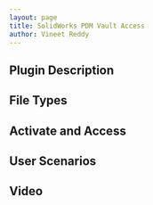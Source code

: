 ```yaml
---
layout: page
title: SolidWorks PDM Vault Access
author: Vineet Reddy
---
```


## Plugin Description



## File Types



## Activate and Access



## User Scenarios



## Video


